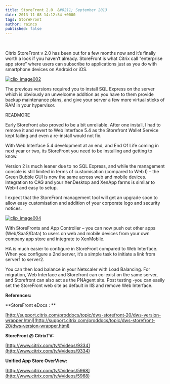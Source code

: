 ```yaml
---
title: StoreFront 2.0  &#8211; September 2013
date: 2013-11-08 14:12:54 +0000
tags: StoreFront
author: rainco
published: false
---
```


 

Citrix StoreFront v 2.0 has been out for a few months now and it’s finally worth a look if you haven’t already. StoreFront is what Citrix call “enterprise app store” where users can subscribe to applications just as you do with smartphone devices on Android or iOS.

[ ![clip_image002](http://cjrainey.files.wordpress.com/2013/11/clip_image002_thumb.jpg?w=244&h=106 "clip_image002") ](http://cjrainey.files.wordpress.com/2013/11/clip_image002.jpg)

The previous versions required you to install SQL Express on the server which is obviously an unwelcome addition as you have to them provide backup maintenance plans, and give your server a few more virtual sticks of RAM in your hypervisor.

READMORE

Early Storefront also proved to be a bit unreliable. After one install, I had to remove it and revert to Web Interface 5.4 as the Storefront Wallet Service kept failing and even a re-install would not fix.

With Web Interface 5.4 development at an end, and End Of Life coming in next year or two, its StoreFront you need to be installing and getting to know.

Version 2 is much leaner due to no SQL Express, and while the management console is still limited in terms of customisation (compared to Web I) – the Green Bubble GUI is now the same across web and mobile devices. Integration to CAG and your XenDesktop and XenApp farms is similar to Web-I and easy to setup.

I expect that the StoreFront management tool will get an upgrade soon to allow easy customisation and addition of your corporate logo and security notices.

[ ![clip_image004](http://cjrainey.files.wordpress.com/2013/11/clip_image004_thumb.jpg?w=212&h=159 "clip_image004") ](http://cjrainey.files.wordpress.com/2013/11/clip_image004.jpg)

With StoreFronts and App Controller – you can now push out other apps (Web/SaaS/Data) to users on web and mobile devices from your own company app store and integrate to XenMobile.

HA is much easier to configure in StoreFront compared to Web Interface. When you configure a 2nd server, it’s a simple task to initiate a link from server1 to server2.

You can then load balance in your Netscaler with Load Balancing. For migration, Web Interface and Storefront can co-exist on the same server, and Storefront can also act as the PNAgent site. Post testing -you can easily set the StoreFront web site as default in IIS and remove Web Interface.

**References:**

**StoreFront eDocs : **

[http://support.citrix.com/proddocs/topic/dws-storefront-20/dws-version-wrapper.html](http://support.citrix.com/proddocs/topic/dws-storefront-20/dws-version-wrapper.html)

**StoreFront @ CitrixTV:**

[http://www.citrix.com/tv/#videos/9334](http://www.citrix.com/tv/#videos/9334)

**Unified App Store OverView:**

[http://www.citrix.com/tv/#videos/5968](http://www.citrix.com/tv/#videos/5968)

